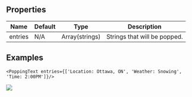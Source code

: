 
## Properties

Name          | Default     |  Type          | Description
--------------|-------------|----------------|-----------------------------------
entries         | N/A       | Array(strings) | Strings that will be popped.

## Examples
```
<PoppingText entries={['Location: Ottawa, ON', 'Weather: Snowing', 'Time: 2:00PM']}/>
```
![](https://res.cloudinary.com/dnrciuoum/image/upload/v1484408579/popping_text_q0hypi.gif)
